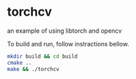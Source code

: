 # torchcv

an example of using libtorch and opencv

To build and run, follow instractions bellow. 

```bash
mkdir build && cd build
cmake ..
make && ./torchcv
```
